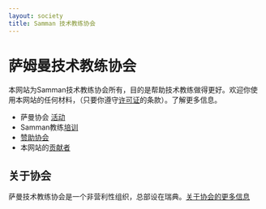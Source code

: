 ```yaml
---
layout: society
title: Samman 技术教练协会
---
```


# 萨姆曼技术教练协会

本网站为Samman技术教练协会所有，目的是帮助技术教练做得更好。欢迎你使用本网站的任何材料，（只要你遵守[许可证](/LICENSE.html)的条款）。了解更多信息。

- 萨曼协会 [活动](events/index.html)
- Samman教练[培训](training.html)
- [赞助协会](sponsorship.html)
- 本网站的[贡献者](contributors/index.html)

## 关于协会

萨曼技术教练协会是一个非营利性组织，总部设在瑞典。[关于协会的更多信息](about_society.html) 
 